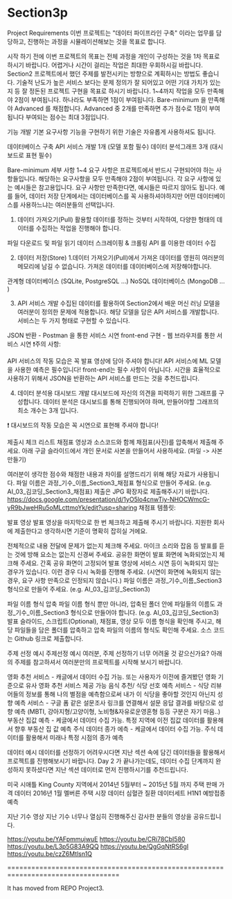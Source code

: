 # Section3p

Project Requirements
이번 프로젝트는 "데이터 파이프라인 구축" 이라는 업무를 담당하고, 진행하는 과정을 시뮬레이션해보는 것을 목표로 합니다.

시작 하기 전에
이번 프로젝트의 목표는 전체 과정을 개인이 구성하는 것을 1차 목표로 하시기 바랍니다.
어렵거나 시간이 걸리는 작업은 최대한 우회하시길 바랍니다.
Section2 프로젝트에서 했던 주제를 발전시키는 방향으로 계획하시는 방법도 좋습니다.
기술적 난도가 높은 서비스 보다는 문제 정의가 잘 되어있고 어떤 기대 가치가 있는지 등 잘 정돈된 프로젝트 구현을 목표로 하시기 바랍니다.
1~4까지 작업을 모두 만족해야 2점이 부여됩니다. 하나라도 부족하면 1점이 부여됩니다.
Bare-minimum 을 만족해야 Advanced 를 채점합니다.
Advanced 중 2개를 만족하면 추가 점수로 1점이 부여됩니다
부여되는 점수는 최대 3점입니다.
 

기능 개발 기본 요구사항
기능을 구현하기 위한 기술은 자유롭게 사용하셔도 됩니다.

데이터베이스 구축
API 서비스 개발 1개 (모델 포함 필수)
데이터 분석그래프 3개 (대시보드로 표현 필수)
 

Bare-minimum 세부 사항
1~4 요구 사항은 프로젝트에서 반드시 구현되어야 하는 사항들입니다. 해당하는 요구사항을 모두 만족해야 2점이 부여됩니다.
각 요구 사항에 있는 예시들은 참고용입니다. 요구 사항만 만족한다면, 예시들은 따르지 않아도 됩니다.
예를 들어, 데이터 저장 단계에서는 데이터베이스를 꼭 사용하셔야하지만 어떤 데이터베이스를 사용하느냐는 여러분들의 선택입니다.

 

1. 데이터 가져오기(Pull)
활용할 데이터를 정하는 것부터 시작하여, 다양한 형태의 데이터를 수집하는 작업을 진행해야 합니다.

파일 다운로드 및 파일 읽기
데이터 스크레이핑 & 크롤링
API 를 이용한 데이터 수집
 

2. 데이터 저장(Store)
1.데이터 가져오기(Pull)에서 가져온 데이터를 영원히 여러분의 메모리에 남길 수 없습니다. 가져온 데이터를 데이터베이스에 저장해야합니다.

관계형 데이터베이스 (SQLite, PostgreSQL ...)
NoSQL 데이터베이스 (MongoDB ... )
 

3. API 서비스 개발
수집된 데이터를 활용하여 Section2에서 배운 머신 러닝 모델을 여러분이 정의한 문제에 적용합니다. 해당 모델을 담은 API 서비스를 개발합니다.
서비스는 두 가지 형태로 구현할 수 있습니다.

JSON 반환 - Postman 을 통한 서비스 시연
front-end 구현 - 웹 브라우저를 통한 서비스 시연
❗️주의 사항:

API 서비스의 작동 모습은 꼭 발표 영상에 담아 주셔야 합니다!
API 서비스에 ML 모델을 사용한 예측은 필수입니다!
front-end는 필수 사항이 아닙니다. 시간을 효율적으로 사용하기 위해서 JSON을 반환하는 API 서비스를 만드는 것을 추천드립니다.
 

4. 데이터 분석용 대시보드 개발
대시보드에 자신의 의견을 피력하기 위한 그래프를 구성합니다.
데이터 분석은 대시보드를 통해 진행되어야 하며, 만들어야할 그래프의 최소 개수는 3개 입니다.

❗️ 대시보드의 작동 모습은 꼭 시연으로 표현해 주셔야 합니다!

제출시 체크 리스트
채점표
영상과 소스코드와 함께 채점표(사진)를 압축해서 제출해 주세요.
아래 구글 슬라이드에서 개인 문서로 사본을 만들어서 사용하세요. (파일 -> 사본만들기)

여러분이 생각한 점수와 채점한 내용과 차이를 설명드리기 위해 해당 자료가 사용됩니다.
파일 이름은 과정_기수_이름_Section3_채점표 형식으로 만들어 주세요.
(e.g. AI_03_김코딩_Section3_채점표)
제출은 JPG 확장자로 제출해주시기 바랍니다.
https://docs.google.com/presentation/d/1yO5lo4cnwTiy-NHOCWmcG-yR9bJweHRu5oMLcttmoYk/edit?usp=sharing
채점표 템플릿:



발표 영상
발표 영상을 마지막으로 한 번 체크하고 제출해 주시기 바랍니다. 지원한 회사에 제출한다고 생각하시면 기준이 명확히 잡히실 거에요.

전체적으로 내용 전달에 문제가 없는지 체크해 주세요. 마이크 소리와 잡음 등 발표를 듣는 것에 방해 요소는 없는지 신경써 주세요.
공유한 화면이 발표 화면에 녹화되었는지 체크해 주세요. 간혹 공유 화면이 고정되어 발표 영상에 서비스 시연 등이 녹화되지 않는 경우가 있습니다. 이런 경우 다시 녹화를 진행해 주세요.
(시연이 화면에 녹화되지 않는 경우, 요구 사항 만족으로 인정되지 않습니다.)
파일 이름은 과정_기수_이름_Section3 형식으로 만들어 주세요.
(e.g. AI_03_김코딩_Section3)
 

파일 이름 형식
압축 파일 이름 형식 뿐만 아니라, 압축된 폴더 안에 파일들의 이름도 과정_기수_이름_Section3 형식으로 만들어야 합니다.
(e.g. AI_03_김코딩_Section3)
발표 슬라이드, 스크립트(Optional), 채점표, 영상 모두 이름 형식을 확인해 주시고, 해당 파일들을 담은 폴더를 압축하고 압축 파일의 이름의 형식도 확인해 주세요.
소스 코드는 Github 링크로 제출합니다.

주제 선정 예시
주제선정 예시
여러분, 주제 선정하기 너무 어려울 것 같으신가요? 아래의 주제를 참고하셔서 여러분만의 프로젝트를 시작해 보시기 바랍니다.

영화 추천 서비스 - 캐글에서 데이터 수집 가능. 또는 사용자가 이전에 즐겨봤던 영화 기준으로 유사 영화 추천 서비스 제공 가능
음식 추천/ 식당 선호 예측 서비스 - 식당 리뷰어들의 정보를 통해 나의 별점을 예측함으로써 내가 이 식당을 좋아할 것인지 아닌지
성향 예측 서비스 - 구글 폼 같은 설문조사 링크를 연결해서 설문 응답 결과를 바탕으로 성향 예측 (MBTI, 강아지형/고양이형, 노비형&자유로운영혼형 등등 구분은 자기 마음..)
부동산 집값 예측 - 케글에서 데이터 수집 가능. 특정 지역에 이전 집값 데이터를 활용해서 향후 부동산 집 값 예측
주식 데이터 종가 에측 - 케글에서 데이터 수집 가능. 주식 데이터를 활용해서 미래나 특정 시점의 종가 예측
 

데이터 예시
데이터를 선정하기 어려우시다면 지난 섹션 속에 담긴 데이터들을 활용해서 프로젝트를 진행해보시기 바랍니다.
Day 2 가 끝나가는데도, 데이터 수집 단계까지 완성하지 못하셨다면 지난 섹션 데이터로 먼저 진행하시기를 추천드립니다.

미국 시애틀 King County 지역에서 2014년 5월부터 ~ 2015년 5월 까지 주택 판매 가격 데이터
2016년 1월 멜버른 주택 시장 데이터
심혈관 질환 데이터세트
H1N1 예방접종 예측
 

지난 기수 영상
지난 기수 너무나 열심히 진행해주신 감사한 분들의 영상을 공유드립니다.

https://youtu.be/YAFpmmujwuE
https://youtu.be/CRi78CbI580
https://youtu.be/L3p5G83A9QQ
https://youtu.be/QgGqNtRS6gI
https://youtu.be/czZ6Mtlsn1Q

==================================================================================

It has moved from REPO Project3.
